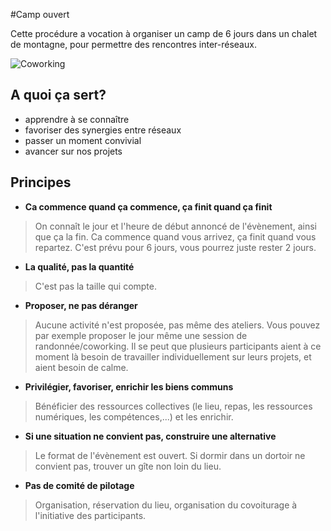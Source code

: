 #Camp ouvert

Cette procédure a vocation à organiser un camp de 6 jours dans un chalet de montagne, pour permettre des rencontres inter-réseaux.

![Coworking](https://framapic.org/mRGQLlVRhPmi/kZ1XEWca)

## A quoi ça sert?

* apprendre à se connaître
* favoriser des synergies entre réseaux
* passer un moment convivial
* avancer sur nos projets

## Principes

* **Ca commence quand ça commence, ça finit quand ça finit**

> On connaît le jour et l'heure de début annoncé de l'évènement, ainsi que ça la fin. Ca commence quand vous arrivez, ça finit quand vous repartez. C'est prévu pour 6 jours, vous pourrez juste rester 2 jours.

* **La qualité, pas la quantité**

> C'est pas la taille qui compte.

* **Proposer, ne pas déranger**

> Aucune activité n'est proposée, pas même des ateliers. Vous pouvez par exemple proposer le jour même une session de randonnée/coworking. Il se peut que plusieurs participants aient à ce moment là besoin de travailler individuellement sur leurs projets, et aient besoin de calme.

* **Privilégier, favoriser, enrichir les biens communs**

> Bénéficier des ressources collectives (le lieu, repas, les ressources numériques, les compétences,...) et les enrichir. 

* **Si une situation ne convient pas, construire une alternative**

> Le format de l'évènement est ouvert. Si dormir dans un dortoir ne convient pas, trouver un gîte non loin du lieu. 

* **Pas de comité de pilotage**

> Organisation, réservation du lieu, organisation du covoiturage à l'initiative des participants.
